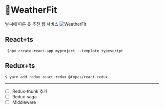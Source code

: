 # 🌈WeatherFit
날씨에 따른 옷 추천 웹 서비스
![WeatherFit](https://weather-fit.s3.ap-northeast-2.amazonaws.com/WeatherFit.PNG)

## React+ts
` $npx create-react-app myproject --template typescript`

## Redux+ts
`$ yarn add redux react-redux @types/react-redux`

---
- [ ] Redux-thunk 추가
- [ ] Redux-saga 
- [ ] Middleware
